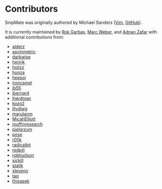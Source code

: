 # Contributors #

SnipMate was originally authored by Michael Sanders
([Vim](http://www.vim.org/account/profile.php?user_id=16544),
[GitHub](https://github.com/msanders)).

It is currently maintained by [Rok Garbas](rok@garbas.si), [Marc
Weber](marco-oweber@gmx.de), and [Adnan Zafar](https://github.com/ajzafar) with
additional contributions from:

* [alderz](https://github.com/alderz)
* [asymmetric](https://github.com/asymmetric)
* [darkwise](https://github.com/darkwise)
* [henrik](https://github.com/henrik)
* [holizz](https://github.com/holizz)
* [honza](https://github.com/honza)
* [hpesoj](https://github.com/hpesoj)
* [ironcamel](https://github.com/ironcamel)
* [jb55](https://github.com/jb55)
* [jbernard](https://github.com/jbernard)
* [jherdman](https://github.com/jherdman)
* [kozo2](https://github.com/kozo2)
* [lilydjwg](https://github.com/lilydjwg)
* [marutanm](https://github.com/marutanm)
* [MicahElliott](https://github.com/MicahElliott)
* [muffinresearch](https://github.com/muffinresearch)
* [pielgrzym](https://github.com/pielgrzym)
* [pose](https://github.com/pose)
* [r00k](https://github.com/r00k)
* [radicalbit](https://github.com/radicalbit)
* [redpill](https://github.com/redpill)
* [robhudson](https://github.com/robhudson)
* [sickill](https://github.com/sickill)
* [statik](https://github.com/statik)
* [steveno](https://github.com/steveno)
* [taq](https://github.com/taq)
* [thisgeek](https://github.com/thisgeek)
